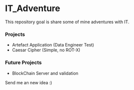 # IT_Adventure

This repository goal is share some of mine adventures with IT.

### Projects

- Artefact Application (Data Engineer Test)
- Caesar Cipher (Simple, no ROT-X)

### Future Projects

- BlockChain Server and validation

Send me an new idea :)
 
